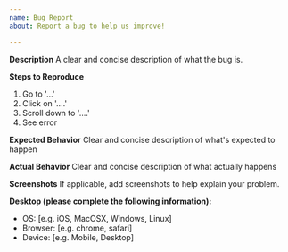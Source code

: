 ```yaml
---
name: Bug Report
about: Report a bug to help us improve!

---
```


**Description**
A clear and concise description of what the bug is.

**Steps to Reproduce**
1. Go to '...'
2. Click on '....'
3. Scroll down to '....'
4. See error

**Expected Behavior**
Clear and concise description of what's expected to happen

**Actual Behavior**
Clear and concise description of what actually happens

**Screenshots**
If applicable, add screenshots to help explain your problem.

**Desktop (please complete the following information):**
 - OS: [e.g. iOS, MacOSX, Windows, Linux]
 - Browser: [e.g. chrome, safari]
 - Device: [e.g. Mobile, Desktop]
